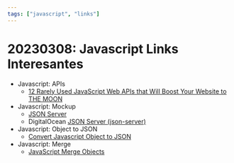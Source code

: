 ```yaml
---
tags: ["javascript", "links"]
---
```


# 20230308: Javascript Links Interesantes

- Javascript: APIs
	- [12 Rarely Used JavaScript Web APIs that Will Boost Your Website to THE MOON](https://dev.to/eludadev/12-rarely-used-javascript-web-apis-that-will-take-your-website-to-the-next-level-4lf1)
- Javascript: Mockup
	- [JSON Server](https://github.com/typicode/json-server)
	- DigitalOcean [JSON Server (json-server)](https://www.digitalocean.com/community/tutorials/json-server)
- Javascript: Object to JSON
	- [Convert Javascript Object to JSON](https://www.convertsimple.com/convert-javascript-to-json/)
- Javascript: Merge
	- [JavaScript Merge Objects](https://www.javascripttutorial.net/object/javascript-merge-objects/)